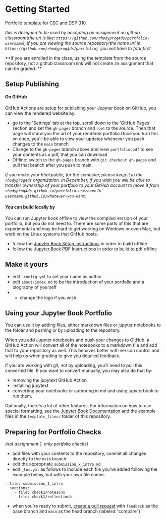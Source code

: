 # Getting Started


Portfolio template for CSC and DSP 310

_this is designed to be used by accepting an assignment on github classroom(the url is like: `https://github.com/rhodyprog4ds/portfolio-username`), if you are viewing the source repository(the name url is `https://github.com/rhodyprog4ds/portfolio`), you will have to fork first_

**If you are enrolled in the class, using the template from the source repository, not a github classroom link will not create an assignment that can be graded.  **

## Setup Publishing

#### On GitHub

GitHub Actions are setup for publishing your Jupyter book on GitHub, you can view the rendered website by:
  - go to the 'Settings' tab at the top, scroll down to the 'GitHub Pages' section and set the `gh-pages` branch and `root` to the source. Then that page will show you the url of your rendered portfolio.Once you turn this on once, you'll be able to view your updates whenever you push changes to the `main` branch
  - Change to the `gh-pages` branch above and view `portfolio.pdf` to see your contents as a pdf, that you can download
  - Offline: switch to the `gh-pages` branch with `git checkout gh-pages` and pull that branch after you push to main.

_If you make your html public, for the semester, please keep it in the `rhodyprog4ds` organization. In December, if you wish you will be able to transfer ownership of your portfolio to your GitHub account to move it from `rhodyprog4ds.github.io/portfolio-username` to `username.github.io/whatever-you-want`._


#### You can build locally by

You can run Jupyter book offline to view the compiled version of your portfolio, but you do not need to. There are some parts of this that are experimental and may be hard to get working on Windows or even Mac, but work on the Linux systems that GitHub hosts.
  - follow the [Jupyter Book Setup Instructions](https://jupyterbook.org/start/overview.html) in order to build offline
  - follow the [Jupyter Book PDF Instructions](https://jupyterbook.org/advanced/pdf.html) in order to build to pdf offline

## Make it yours

- edit `_config.yml` to set your name as author
- edit `about/index.md` to be the introduction of your portfolio and a biography of yourself
- - change the logo if you wish

## Using your Jupyter Book Portfolio

You can use it by adding files, either markdown files or jupyter notebooks to the folder and pushing or by uploading to the repository.

When you add Jupyter notebooks and push your changes to GitHub, a GitHub Action will convert all of the notebooks to a markdown file and add that to your repository as well. This behaves better with version control and will help us when grading to give you detailed feedback.  

If you are working with git, not by uploading, you'll need to pull this converted file. If you want to convert manually, you may also do that by:
- removing the jupytext GitHub Action
- installing jupytext
- converting your notebooks or authoring in md and using jupyterbook to run them.


Optionally, there's a lot of other features. For information on how to use special formatting, see the [Jupyter Book Documentation](https://jupyterbook.org/intro.html) and the example files in the `template_files/` folder of this repository.


## Preparing for Portfolio Checks
_(not assignment 1, only portfolio checks)_

- add files with your contents to the repository, commit all changes directly to the `main` branch
- edit the appropriate `submission_x_intro.md`
- edit `_toc.yml` as follows to include each file you've added following the example below, but with your own file names.
```
- file: submission_1_intro
  sections:
    - file: check1/notesonx
    - file: check1/reflectionb
```
- when you're ready to submit, [create a pull request](https://docs.github.com/en/github/collaborating-with-issues-and-pull-requests/creating-a-pull-request) with `feedback` as the base branch and `main` as the head branch (labeled "compare")
